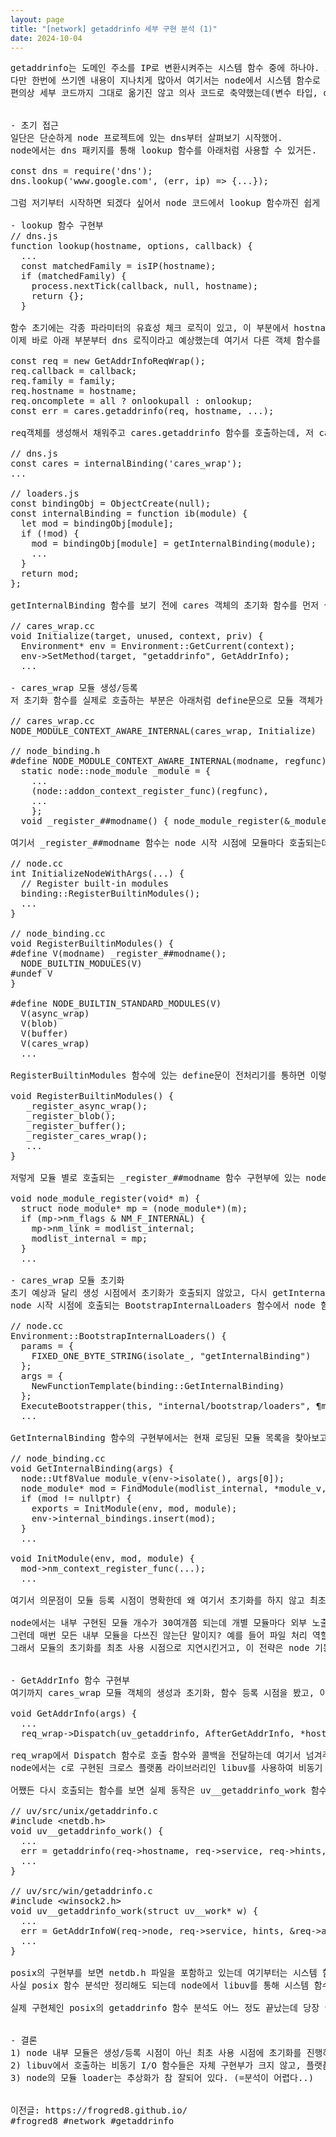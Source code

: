 ```yaml
---
layout: page
title: "[network] getaddrinfo 세부 구현 분석 (1)"
date: 2024-10-04
---
```


<pre>
getaddrinfo는 도메인 주소를 IP로 변환시켜주는 시스템 함수 중에 하나야. 그런데 여기서 도메인 주소에 대한 로컬 캐시를 어떤 식으로 저장하고 만료하는지 궁금해서 node 구현체를 시작으로 코드 레벨로 분석해봤어.
다만 한번에 쓰기엔 내용이 지나치게 많아서 여기서는 node에서 시스템 함수로 연결되는 부분까지만 볼거고, 그 다음 글에서 실제 시스템 함수 구현부를 정리해 볼 예정이야.
편의상 세부 코드까지 그대로 옮기진 않고 의사 코드로 축약했는데(변수 타입, define문 역슬래시 생략 등) 원본 코드를 보고 싶은 사람은 해당 파일에서 함수 이름으로 찾아보면 될거야.


- 초기 접근
일단은 단순하게 node 프로젝트에 있는 dns부터 살펴보기 시작했어.
node에서는 dns 패키지를 통해 lookup 함수를 아래처럼 사용할 수 있거든.

const dns = require('dns');
dns.lookup('www.google.com', (err, ip) => {...});

그럼 저기부터 시작하면 되겠다 싶어서 node 코드에서 lookup 함수까진 쉽게 찾았는데 실제 구현부까지 찾는게 간단하진 않더라고.

- lookup 함수 구현부
// dns.js
function lookup(hostname, options, callback) {
  ...
  const matchedFamily = isIP(hostname);
  if (matchedFamily) {
    process.nextTick(callback, null, hostname);
    return {};
  }

함수 초기에는 각종 파라미터의 유효성 체크 로직이 있고, 이 부분에서 hostname이 IP면 nextTick을 이용하여 microtask의 다음 tick에 콜백을 호출해주고 있어.
이제 바로 아래 부분부터 dns 로직이라고 예상했는데 여기서 다른 객체 함수를 호출하는 간단한 로직뿐이었어.

const req = new GetAddrInfoReqWrap();
req.callback = callback;
req.family = family;
req.hostname = hostname;
req.oncomplete = all ? onlookupall : onlookup;
const err = cares.getaddrinfo(req, hostname, ...);

req객체를 생성해서 채워주고 cares.getaddrinfo 함수를 호출하는데, 저 cares객체 생성 시점을 찾아보니 아래처럼 loaders.js 파일의 클로저를 이용하여 모듈이 최초 한 번만 생성되도록 구성하고 있었어.

// dns.js
const cares = internalBinding('cares_wrap');
...

// loaders.js
const bindingObj = ObjectCreate(null);
const internalBinding = function ib(module) {
  let mod = bindingObj[module];
  if (!mod) {
    mod = bindingObj[module] = getInternalBinding(module);
    ...
  }
  return mod;
};

getInternalBinding 함수를 보기 전에 cares 객체의 초기화 함수를 먼저 살펴보면, dns.lookup 함수에서 호출하던 getaddrinfo 함수의 바인딩을 찾을 수 있었어. 

// cares_wrap.cc
void Initialize(target, unused, context, priv) {
  Environment* env = Environment::GetCurrent(context);
  env->SetMethod(target, "getaddrinfo", GetAddrInfo);
  ...

- cares_wrap 모듈 생성/등록
저 초기화 함수를 실제로 호출하는 부분은 아래처럼 define문으로 모듈 객체가 static 객체로 생성되며 별도 인자로 받은 초기화 함수를 함수 포인터로 저장하고 있었어. 객체 생성 시점에 이를 호출할거라 예상되는 부분이지. (곧 이건 틀렸다는걸 알게 됨)

// cares_wrap.cc
NODE_MODULE_CONTEXT_AWARE_INTERNAL(cares_wrap, Initialize)

// node_binding.h
#define NODE_MODULE_CONTEXT_AWARE_INTERNAL(modname, regfunc)
  static node::node_module _module = {
    ...
    (node::addon_context_register_func)(regfunc),
    ...
    };
  void _register_##modname() { node_module_register(&_module); }

여기서 _register_##modname 함수는 node 시작 시점에 모듈마다 호출되는데 살짝 까다로운 define문으로 되어 있어.

// node.cc
int InitializeNodeWithArgs(...) {
  // Register built-in modules
  binding::RegisterBuiltinModules();
  ...
}

// node_binding.cc
void RegisterBuiltinModules() {
#define V(modname) _register_##modname();
  NODE_BUILTIN_MODULES(V)
#undef V
}

#define NODE_BUILTIN_STANDARD_MODULES(V)
  V(async_wrap)
  V(blob)
  V(buffer)
  V(cares_wrap)
  ...

RegisterBuiltinModules 함수에 있는 define문이 전처리기를 통하면 이렇게 변환되겠지.

void RegisterBuiltinModules() {
   _register_async_wrap();
   _register_blob();
   _register_buffer();
   _register_cares_wrap();
   ...
}

저렇게 모듈 별로 호출되는 _register_##modname 함수 구현부에 있는 node_module_register 함수가 아까 모듈 생성 시 연결한 함수 포인터를 호출할거라 예상했는데 저 함수에서는 그냥 모듈 객체의 내부값만 바꾸는게 다였어.

void node_module_register(void* m) {
  struct node_module* mp = (node_module*)(m);
  if (mp->nm_flags & NM_F_INTERNAL) {
    mp->nm_link = modlist_internal;
    modlist_internal = mp;
  }
  ...

- cares_wrap 모듈 초기화
초기 예상과 달리 생성 시점에서 초기화가 호출되지 않았고, 다시 getInternalBinding 함수로 돌아가야했어.
node 시작 시점에 호출되는 BootstrapInternalLoaders 함수에서 node 함수인 getInternalBinding 과 c로 구현된 GetInternalBinding 함수를 연결해주고 있었고,

// node.cc
Environment::BootstrapInternalLoaders() {
  params = {
    FIXED_ONE_BYTE_STRING(isolate_, "getInternalBinding")
  };
  args = {
    NewFunctionTemplate(binding::GetInternalBinding)
  };
  ExecuteBootstrapper(this, "internal/bootstrap/loaders", &params, &args);
  ...

GetInternalBinding 함수의 구현부에서는 현재 로딩된 모듈 목록을 찾아보고 없으면 모듈을 로딩하는 로직이 있는데 여기 InitModule 함수에서 아까 static 모듈 객체를 생성하며 등록시킨 함수 포인터를 호출하게 돼. 실제 cares_wrap::Initialize 호출은 여기서 일어나게 되는거지.

// node_binding.cc
void GetInternalBinding(args) {
  node::Utf8Value module_v(env->isolate(), args[0]);
  node_module* mod = FindModule(modlist_internal, *module_v, ...);
  if (mod != nullptr) {
    exports = InitModule(env, mod, module);
    env->internal_bindings.insert(mod);
  }
  ...

void InitModule(env, mod, module) {
  mod->nm_context_register_func(...);
  ...

여기서 의문점이 모듈 등록 시점이 명확한데 왜 여기서 초기화를 하지 않고 최초 모듈 사용 시점으로 미뤘을까?

node에서는 내부 구현된 모듈 개수가 30여개쯤 되는데 개별 모듈마다 외부 노출되는 함수 바인딩을 초기화 시점에 진행하고 있어. (복잡한 모듈은 함수 바인딩만 수십개)
그런데 매번 모든 내부 모듈을 다쓰진 않는단 말이지? 예를 들어 파일 처리 역할만 담당하는 node 프로그램에서는 crypto나 inspector, socket 관련된 모듈을 사용할 일이 없잖아? 괜히 프로그램의 최초 기동시간의 지연과 함께 메모리 사용만 늘어나겠지. 
그래서 모듈의 초기화를 최초 사용 시점으로 지연시킨거고, 이 전략은 node 기동시간의 감소와 동시에 효율적인 메모리 사용을 할 수 있게 만들어주고 있어.


- GetAddrInfo 함수 구현부
여기까지 cares_wrap 모듈 객체의 생성과 초기화, 함수 등록 시점을 봤고, 이제 구현체인 GetAddrInfo를 볼 차례야.

void GetAddrInfo(args) {
  ...
  req_wrap->Dispatch(uv_getaddrinfo, AfterGetAddrInfo, *hostname, ...);

req_wrap에서 Dispatch 함수로 호출 함수와 콜백을 전달하는데 여기서 넘겨주는 파라미터 중에 uv_getaddrinfo 를 보면 어디서 많이 보던 prefix가 붙어있지? 맞아. 바로 libuv에 있는 함수야.
node에서는 c로 구현된 크로스 플랫폼 라이브러리인 libuv를 사용하여 비동기 I/O 모델을 처리할 수 있게 제공하고 있어. node 비동기의 핵심 라이브러리라고 볼 수 있지. 파일 입출력, 네트워크 등의 비동기 처리는 모두 libuv로 감싸져있다고 보면 돼.

어쨌든 다시 호출되는 함수를 보면 실제 동작은 uv__getaddrinfo_work 함수에 있는데 여기서 os함수인 getaddrinfo를 호출하고 있어. 혹시나 windows 함수는 별도로 구현했나 싶어서 찾아보니 posix와 동일했어.

// uv/src/unix/getaddrinfo.c
#include &lt;netdb.h>
void uv__getaddrinfo_work() {
  ...
  err = getaddrinfo(req->hostname, req->service, req->hints, &req->addrinfo);
  ...
}

// uv/src/win/getaddrinfo.c
#include &lt;winsock2.h>
void uv__getaddrinfo_work(struct uv__work* w) {
  ...
  err = GetAddrInfoW(req->node, req->service, hints, &req->addrinfow);
  ...
}

posix의 구현부를 보면 netdb.h 파일을 포함하고 있는데 여기부터는 시스템 함수로 넘어가게 돼. 
사실 posix 함수 분석만 정리해도 되는데 node에서 libuv를 통해 시스템 함수와의 연결이 어떻게 되어있는지 정리하는 것도 의미있어보여서 이 부분의 분석으로 시작해봤어.

실제 구현체인 posix의 getaddrinfo 함수 분석도 어느 정도 끝났는데 당장 글로 쓸만큼 머릿 속에 완벽히 정리되진 않아서 다음 글의 주제로 천천히 올려볼게.


- 결론
1) node 내부 모듈은 생성/등록 시점이 아닌 최초 사용 시점에 초기화를 진행하는 전략으로 사용하는 모듈만 초기화하는 전략을 쓰고 있다.
2) libuv에서 호출하는 비동기 I/O 함수들은 자체 구현부가 크지 않고, 플랫폼에 따른 함수 호출부를 연결해주는 역할이 대다수이다.
3) node의 모듈 loader는 추상화가 참 잘되어 있다. (=분석이 어렵다..)


이전글: https://frogred8.github.io/
#frogred8 #network #getaddrinfo